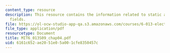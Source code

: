 ```yaml
---
content_type: resource
description: This resource contains the information related to static and quasistatic
  fields.
file: https://ol-ocw-studio-app-qa.s3.amazonaws.com/courses/6-013-electromagnetics-and-applications-spring-2009/6161c652ae2051e05a001cfe8350457c_MIT6_013S09_chap04.pdf
file_type: application/pdf
resourcetype: Document
title: MIT6_013S09_chap04.pdf
uid: 6161c652-ae20-51e0-5a00-1cfe8350457c
---
```

